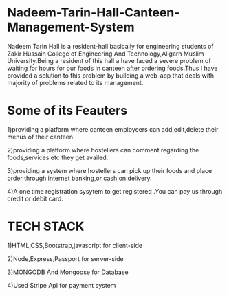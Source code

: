# Nadeem-Tarin-Hall-Canteen-Management-System
Nadeem Tarin Hall is a resident-hall basically for engineering students of Zakir Hussain College of Engineering And Technology,Aligarh Muslim University.Being a resident of this hall a have faced a severe problem of waiting for hours for our foods in canteen after ordering foods.Thus I have provided a solution to this problem by building a web-app that deals with majority of problems related to its management.

# Some of its Feauters
1)providing a platform where canteen employeers can add,edit,delete their menus of their canteen.

2)providing a platform where hostellers can comment regarding the foods,services etc they get availed.

3)providing a system where hostellers can pick up their foods and place order through internet banking,or cash on  delivery.

4)A one time registration sysytem to get registered .You can pay us through credit or debit card.




#  TECH STACK
1)HTML,CSS,Bootstrap,javascript for client-side

2)Node,Express,Passport for server-side

3)MONGODB And Mongoose for Database

4)Used Stripe Api for payment system



